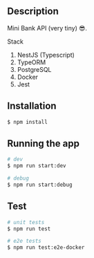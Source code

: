 ## Description

Mini Bank API (very tiny) 😎.

Stack

<ol>
  <li>NestJS (Typescript)</li>
  <li>TypeORM</li>
  <li>PostgreSQL</li>
  <li>Docker</li>
  <li>Jest</li>
</ol>


## Installation

```bash
$ npm install
```

## Running the app

```bash
# dev
$ npm run start:dev

# debug
$ npm run start:debug
```

## Test

```bash
# unit tests
$ npm run test

# e2e tests
$ npm run test:e2e-docker
```
